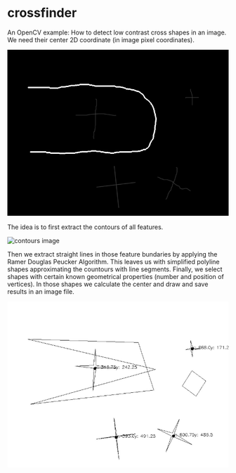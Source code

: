 # crossfinder
An OpenCV example: How to detect low contrast  cross shapes in an image. We need their center 2D coordinate (in image pixel coordinates).

![input image](data/low-contrast-x.png?raw=true)

The idea is to first extract the contours of all features. 

![contours image](data/cntours.jpg?raw=true)

Then we extract straight lines in those feature bundaries by applying the Ramer Douglas Peucker Algorithm. This leaves us with simplified polyline shapes approximating the countours with line segments.
Finally, we select shapes with certain known geometrical properties (number and position of vertices). In those shapes we calculate the center and draw and save results in an image file.

![result image](data/detected.jpg?raw=true)

